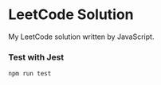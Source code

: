 # LeetCode Solution

My LeetCode solution written by JavaScript.

### Test with Jest

```
npm run test
```
